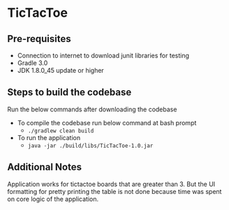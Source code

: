 TicTacToe
=========

Pre-requisites
--------------
- Connection to internet to download junit libraries for testing
- Gradle 3.0
- JDK 1.8.0_45 update or higher

Steps to build the codebase
---------------------------

Run the below commands after downloading the codebase

- To compile the codebase run below command at bash prompt
  - ``` ./gradlew clean build ```
- To run the application
  - ``` java -jar ./build/libs/TicTacToe-1.0.jar ```

Additional Notes
----------------
Application works for tictactoe boards that are greater than 3. 
But the UI formatting for pretty printing the table is not done
because time was spent on core logic of the application. 